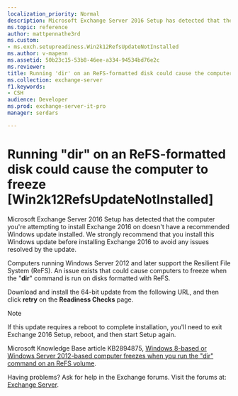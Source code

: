 ```yaml
---
localization_priority: Normal
description: Microsoft Exchange Server 2016 Setup has detected that the computer you're attempting to install Exchange 2016 on doesn't have a recommended Windows update installed. We strongly recommend that you install this Windows update before installing Exchange 2016 to avoid any issues resolved by the update.
ms.topic: reference
author: mattpennathe3rd
ms.custom:
- ms.exch.setupreadiness.Win2k12RefsUpdateNotInstalled
ms.author: v-mapenn
ms.assetid: 50b23c15-53b8-46ee-a334-94534bd76e2c
ms.reviewer: 
title: Running 'dir' on an ReFS-formatted disk could cause the computer to freeze [Win2k12RefsUpdateNotInstalled]
ms.collection: exchange-server
f1.keywords:
- CSH
audience: Developer
ms.prod: exchange-server-it-pro
manager: serdars

---
```


# Running "dir" on an ReFS-formatted disk could cause the computer to freeze [Win2k12RefsUpdateNotInstalled]

Microsoft Exchange Server 2016 Setup has detected that the computer you're attempting to install Exchange 2016 on doesn't have a recommended Windows update installed. We strongly recommend that you install this Windows update before installing Exchange 2016 to avoid any issues resolved by the update.

Computers running Windows Server 2012 and later support the Resilient File System (ReFS). An issue exists that could cause computers to freeze when the "**dir**" command is run on disks formatted with ReFS.

Download and install the 64-bit update from the following URL, and then click **retry** on the **Readiness Checks** page.

> [!NOTE]
> If this update requires a reboot to complete installation, you'll need to exit Exchange 2016 Setup, reboot, and then start Setup again.

Microsoft Knowledge Base article KB2894875, [Windows 8-based or Windows Server 2012-based computer freezes when you run the "dir" command on an ReFS volume](https://support.microsoft.com/help/2894875).

Having problems? Ask for help in the Exchange forums. Visit the forums at: [Exchange Server](https://go.microsoft.com/fwlink/p/?linkId=60612).
